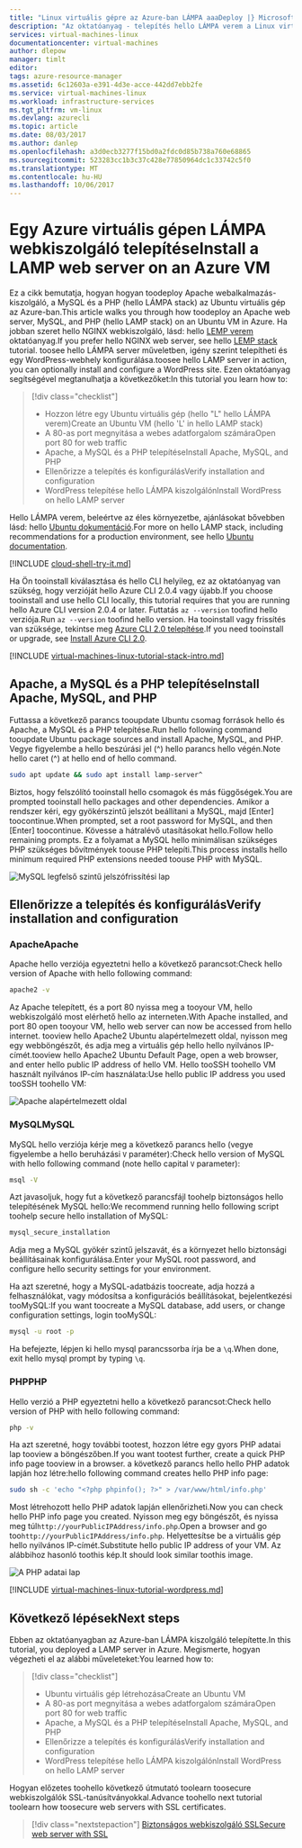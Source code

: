 ```yaml
---
title: "Linux virtuális gépre az Azure-ban LÁMPA aaaDeploy |} Microsoft Docs"
description: "Az oktatóanyag - telepítés hello LÁMPA verem a Linux virtuális gép az Azure-ban"
services: virtual-machines-linux
documentationcenter: virtual-machines
author: dlepow
manager: timlt
editor: 
tags: azure-resource-manager
ms.assetid: 6c12603a-e391-4d3e-acce-442dd7ebb2fe
ms.service: virtual-machines-linux
ms.workload: infrastructure-services
ms.tgt_pltfrm: vm-linux
ms.devlang: azurecli
ms.topic: article
ms.date: 08/03/2017
ms.author: danlep
ms.openlocfilehash: a3d0ecb3277f15bd0a2fdc0d85b738a760e68865
ms.sourcegitcommit: 523283cc1b3c37c428e77850964dc1c33742c5f0
ms.translationtype: MT
ms.contentlocale: hu-HU
ms.lasthandoff: 10/06/2017
---
```

# <a name="install-a-lamp-web-server-on-an-azure-vm"></a><span data-ttu-id="0baca-103">Egy Azure virtuális gépen LÁMPA webkiszolgáló telepítése</span><span class="sxs-lookup"><span data-stu-id="0baca-103">Install a LAMP web server on an Azure VM</span></span>
<span data-ttu-id="0baca-104">Ez a cikk bemutatja, hogyan hogyan toodeploy Apache webalkalmazás-kiszolgáló, a MySQL és a PHP (hello LÁMPA stack) az Ubuntu virtuális gép az Azure-ban.</span><span class="sxs-lookup"><span data-stu-id="0baca-104">This article walks you through how toodeploy an Apache web server, MySQL, and PHP (hello LAMP stack) on an Ubuntu VM in Azure.</span></span> <span data-ttu-id="0baca-105">Ha jobban szeret hello NGINX webkiszolgáló, lásd: hello [LEMP verem](tutorial-lemp-stack.md) oktatóanyag.</span><span class="sxs-lookup"><span data-stu-id="0baca-105">If you prefer hello NGINX web server, see hello [LEMP stack](tutorial-lemp-stack.md) tutorial.</span></span> <span data-ttu-id="0baca-106">toosee hello LÁMPA server műveletben, igény szerint telepítheti és egy WordPress-webhely konfigurálása.</span><span class="sxs-lookup"><span data-stu-id="0baca-106">toosee hello LAMP server in action, you can optionally install and configure a WordPress site.</span></span> <span data-ttu-id="0baca-107">Ezen oktatóanyag segítségével megtanulhatja a következőket:</span><span class="sxs-lookup"><span data-stu-id="0baca-107">In this tutorial you learn how to:</span></span>

> [!div class="checklist"]
> * <span data-ttu-id="0baca-108">Hozzon létre egy Ubuntu virtuális gép (hello "L" hello LÁMPA verem)</span><span class="sxs-lookup"><span data-stu-id="0baca-108">Create an Ubuntu VM (hello 'L' in hello LAMP stack)</span></span>
> * <span data-ttu-id="0baca-109">A 80-as port megnyitása a webes adatforgalom számára</span><span class="sxs-lookup"><span data-stu-id="0baca-109">Open port 80 for web traffic</span></span>
> * <span data-ttu-id="0baca-110">Apache, a MySQL és a PHP telepítése</span><span class="sxs-lookup"><span data-stu-id="0baca-110">Install Apache, MySQL, and PHP</span></span>
> * <span data-ttu-id="0baca-111">Ellenőrizze a telepítés és konfigurálás</span><span class="sxs-lookup"><span data-stu-id="0baca-111">Verify installation and configuration</span></span>
> * <span data-ttu-id="0baca-112">WordPress telepítése hello LÁMPA kiszolgálón</span><span class="sxs-lookup"><span data-stu-id="0baca-112">Install WordPress on hello LAMP server</span></span>


<span data-ttu-id="0baca-113">Hello LÁMPA verem, beleértve az éles környezetbe, ajánlásokat bővebben lásd: hello [Ubuntu dokumentáció](https://help.ubuntu.com/community/ApacheMySQLPHP).</span><span class="sxs-lookup"><span data-stu-id="0baca-113">For more on hello LAMP stack, including recommendations for a production environment, see hello [Ubuntu documentation](https://help.ubuntu.com/community/ApacheMySQLPHP).</span></span>

[!INCLUDE [cloud-shell-try-it.md](../../../includes/cloud-shell-try-it.md)]

<span data-ttu-id="0baca-114">Ha Ön tooinstall kiválasztása és hello CLI helyileg, ez az oktatóanyag van szükség, hogy verzióját hello Azure CLI 2.0.4 vagy újabb.</span><span class="sxs-lookup"><span data-stu-id="0baca-114">If you choose tooinstall and use hello CLI locally, this tutorial requires that you are running hello Azure CLI version 2.0.4 or later.</span></span> <span data-ttu-id="0baca-115">Futtatás `az --version` toofind hello verziója.</span><span class="sxs-lookup"><span data-stu-id="0baca-115">Run `az --version` toofind hello version.</span></span> <span data-ttu-id="0baca-116">Ha tooinstall vagy frissítés van szüksége, tekintse meg [Azure CLI 2.0 telepítése]( /cli/azure/install-azure-cli).</span><span class="sxs-lookup"><span data-stu-id="0baca-116">If you need tooinstall or upgrade, see [Install Azure CLI 2.0]( /cli/azure/install-azure-cli).</span></span> 

[!INCLUDE [virtual-machines-linux-tutorial-stack-intro.md](../../../includes/virtual-machines-linux-tutorial-stack-intro.md)]

## <a name="install-apache-mysql-and-php"></a><span data-ttu-id="0baca-117">Apache, a MySQL és a PHP telepítése</span><span class="sxs-lookup"><span data-stu-id="0baca-117">Install Apache, MySQL, and PHP</span></span>

<span data-ttu-id="0baca-118">Futtassa a következő parancs tooupdate Ubuntu csomag források hello és Apache, a MySQL és a PHP telepítése.</span><span class="sxs-lookup"><span data-stu-id="0baca-118">Run hello following command tooupdate Ubuntu package sources and install Apache, MySQL, and PHP.</span></span> <span data-ttu-id="0baca-119">Vegye figyelembe a hello beszúrási jel (^) hello parancs hello végén.</span><span class="sxs-lookup"><span data-stu-id="0baca-119">Note hello caret (^) at hello end of hello command.</span></span>


```bash
sudo apt update && sudo apt install lamp-server^
```



<span data-ttu-id="0baca-120">Biztos, hogy felszólító tooinstall hello csomagok és más függőségek.</span><span class="sxs-lookup"><span data-stu-id="0baca-120">You are prompted tooinstall hello packages and other dependencies.</span></span> <span data-ttu-id="0baca-121">Amikor a rendszer kéri, egy gyökérszintű jelszót beállítani a MySQL, majd [Enter] toocontinue.</span><span class="sxs-lookup"><span data-stu-id="0baca-121">When prompted, set a root password for MySQL, and then [Enter] toocontinue.</span></span> <span data-ttu-id="0baca-122">Kövesse a hátralévő utasításokat hello.</span><span class="sxs-lookup"><span data-stu-id="0baca-122">Follow hello remaining prompts.</span></span> <span data-ttu-id="0baca-123">Ez a folyamat a MySQL hello minimálisan szükséges PHP szükséges bővítmények toouse PHP telepíti.</span><span class="sxs-lookup"><span data-stu-id="0baca-123">This process installs hello minimum required PHP extensions needed toouse PHP with MySQL.</span></span> 

![MySQL legfelső szintű jelszófrissítési lap][1]

## <a name="verify-installation-and-configuration"></a><span data-ttu-id="0baca-125">Ellenőrizze a telepítés és konfigurálás</span><span class="sxs-lookup"><span data-stu-id="0baca-125">Verify installation and configuration</span></span>


### <a name="apache"></a><span data-ttu-id="0baca-126">Apache</span><span class="sxs-lookup"><span data-stu-id="0baca-126">Apache</span></span>

<span data-ttu-id="0baca-127">Apache hello verziója egyeztetni hello a következő parancsot:</span><span class="sxs-lookup"><span data-stu-id="0baca-127">Check hello version of Apache with hello following command:</span></span>
```bash
apache2 -v
```

<span data-ttu-id="0baca-128">Az Apache telepített, és a port 80 nyissa meg a tooyour VM, hello webkiszolgáló most elérhető hello az interneten.</span><span class="sxs-lookup"><span data-stu-id="0baca-128">With Apache installed, and port 80 open tooyour VM, hello web server can now be accessed from hello internet.</span></span> <span data-ttu-id="0baca-129">tooview hello Apache2 Ubuntu alapértelmezett oldal, nyisson meg egy webböngészőt, és adja meg a virtuális gép hello hello nyilvános IP-címét.</span><span class="sxs-lookup"><span data-stu-id="0baca-129">tooview hello Apache2 Ubuntu Default Page, open a web browser, and enter hello public IP address of hello VM.</span></span> <span data-ttu-id="0baca-130">Hello tooSSH toohello VM használt nyilvános IP-cím használata:</span><span class="sxs-lookup"><span data-stu-id="0baca-130">Use hello public IP address you used tooSSH toohello VM:</span></span>

![Apache alapértelmezett oldal][3]


### <a name="mysql"></a><span data-ttu-id="0baca-132">MySQL</span><span class="sxs-lookup"><span data-stu-id="0baca-132">MySQL</span></span>

<span data-ttu-id="0baca-133">MySQL hello verziója kérje meg a következő parancs hello (vegye figyelembe a hello beruházási `V` paraméter):</span><span class="sxs-lookup"><span data-stu-id="0baca-133">Check hello version of MySQL with hello following command (note hello capital `V` parameter):</span></span>

```bash
msql -V
```

<span data-ttu-id="0baca-134">Azt javasoljuk, hogy fut a következő parancsfájl toohelp biztonságos hello telepítésének MySQL hello:</span><span class="sxs-lookup"><span data-stu-id="0baca-134">We recommend running hello following script toohelp secure hello installation of MySQL:</span></span>

```bash
mysql_secure_installation
```

<span data-ttu-id="0baca-135">Adja meg a MySQL gyökér szintű jelszavát, és a környezet hello biztonsági beállításainak konfigurálása.</span><span class="sxs-lookup"><span data-stu-id="0baca-135">Enter your MySQL root password, and configure hello security settings for your environment.</span></span>

<span data-ttu-id="0baca-136">Ha azt szeretné, hogy a MySQL-adatbázis toocreate, adja hozzá a felhasználókat, vagy módosítsa a konfigurációs beállításokat, bejelentkezési tooMySQL:</span><span class="sxs-lookup"><span data-stu-id="0baca-136">If you want toocreate a MySQL database, add users, or change configuration settings, login tooMySQL:</span></span>

```bash
mysql -u root -p
```

<span data-ttu-id="0baca-137">Ha befejezte, lépjen ki hello mysql parancssorba írja be a `\q`.</span><span class="sxs-lookup"><span data-stu-id="0baca-137">When done, exit hello mysql prompt by typing `\q`.</span></span>

### <a name="php"></a><span data-ttu-id="0baca-138">PHP</span><span class="sxs-lookup"><span data-stu-id="0baca-138">PHP</span></span>

<span data-ttu-id="0baca-139">Hello verzió a PHP egyeztetni hello a következő parancsot:</span><span class="sxs-lookup"><span data-stu-id="0baca-139">Check hello version of PHP with hello following command:</span></span>

```bash
php -v
```

<span data-ttu-id="0baca-140">Ha azt szeretné, hogy további tootest, hozzon létre egy gyors PHP adatai lap tooview a böngészőben.</span><span class="sxs-lookup"><span data-stu-id="0baca-140">If you want tootest further, create a quick PHP info page tooview in a browser.</span></span> <span data-ttu-id="0baca-141">a következő parancs hello hello PHP adatok lapján hoz létre:</span><span class="sxs-lookup"><span data-stu-id="0baca-141">hello following command creates hello PHP info page:</span></span>

```bash
sudo sh -c 'echo "<?php phpinfo(); ?>" > /var/www/html/info.php'
```

<span data-ttu-id="0baca-142">Most létrehozott hello PHP adatok lapján ellenőrizheti.</span><span class="sxs-lookup"><span data-stu-id="0baca-142">Now you can check hello PHP info page you created.</span></span> <span data-ttu-id="0baca-143">Nyisson meg egy böngészőt, és nyissa meg túl`http://yourPublicIPAddress/info.php`.</span><span class="sxs-lookup"><span data-stu-id="0baca-143">Open a browser and go too`http://yourPublicIPAddress/info.php`.</span></span> <span data-ttu-id="0baca-144">Helyettesítse be a virtuális gép hello nyilvános IP-címét.</span><span class="sxs-lookup"><span data-stu-id="0baca-144">Substitute hello public IP address of your VM.</span></span> <span data-ttu-id="0baca-145">Az alábbihoz hasonló toothis kép.</span><span class="sxs-lookup"><span data-stu-id="0baca-145">It should look similar toothis image.</span></span>

![A PHP adatai lap][2]

[!INCLUDE [virtual-machines-linux-tutorial-wordpress.md](../../../includes/virtual-machines-linux-tutorial-wordpress.md)]


## <a name="next-steps"></a><span data-ttu-id="0baca-147">Következő lépések</span><span class="sxs-lookup"><span data-stu-id="0baca-147">Next steps</span></span>

<span data-ttu-id="0baca-148">Ebben az oktatóanyagban az Azure-ban LÁMPA kiszolgáló telepítette.</span><span class="sxs-lookup"><span data-stu-id="0baca-148">In this tutorial, you deployed a LAMP server in Azure.</span></span> <span data-ttu-id="0baca-149">Megismerte, hogyan végezheti el az alábbi műveleteket:</span><span class="sxs-lookup"><span data-stu-id="0baca-149">You learned how to:</span></span>

> [!div class="checklist"]
> * <span data-ttu-id="0baca-150">Ubuntu virtuális gép létrehozása</span><span class="sxs-lookup"><span data-stu-id="0baca-150">Create an Ubuntu VM</span></span>
> * <span data-ttu-id="0baca-151">A 80-as port megnyitása a webes adatforgalom számára</span><span class="sxs-lookup"><span data-stu-id="0baca-151">Open port 80 for web traffic</span></span>
> * <span data-ttu-id="0baca-152">Apache, a MySQL és a PHP telepítése</span><span class="sxs-lookup"><span data-stu-id="0baca-152">Install Apache, MySQL, and PHP</span></span>
> * <span data-ttu-id="0baca-153">Ellenőrizze a telepítés és konfigurálás</span><span class="sxs-lookup"><span data-stu-id="0baca-153">Verify installation and configuration</span></span>
> * <span data-ttu-id="0baca-154">WordPress telepítése hello LÁMPA kiszolgálón</span><span class="sxs-lookup"><span data-stu-id="0baca-154">Install WordPress on hello LAMP server</span></span>

<span data-ttu-id="0baca-155">Hogyan előzetes toohello következő útmutató toolearn toosecure webkiszolgálók SSL-tanúsítványokkal.</span><span class="sxs-lookup"><span data-stu-id="0baca-155">Advance toohello next tutorial toolearn how toosecure web servers with SSL certificates.</span></span>

> [!div class="nextstepaction"]
> [<span data-ttu-id="0baca-156">Biztonságos webkiszolgáló SSL</span><span class="sxs-lookup"><span data-stu-id="0baca-156">Secure web server with SSL</span></span>](tutorial-secure-web-server.md)

[1]: ./media/tutorial-lamp-stack/configmysqlpassword-small.png
[2]: ./media/tutorial-lamp-stack/phpsuccesspage.png
[3]: ./media/tutorial-lamp-stack/apachesuccesspage.png